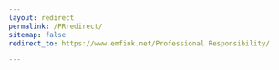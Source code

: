 ```yaml
---
layout: redirect
permalink: /PRredirect/
sitemap: false
redirect_to: https://www.emfink.net/Professional Responsibility/

---
```

